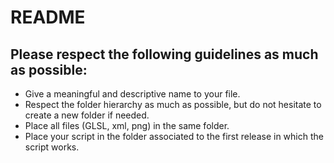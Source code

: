 # README

## Please respect the following guidelines as much as possible:

* Give a meaningful and descriptive name to your file.
* Respect the folder hierarchy as much as possible, but do not hesitate to create a new folder if needed.
* Place all files (GLSL, xml, png) in the same folder.
* Place your script in the folder associated to the first release in which the script works.